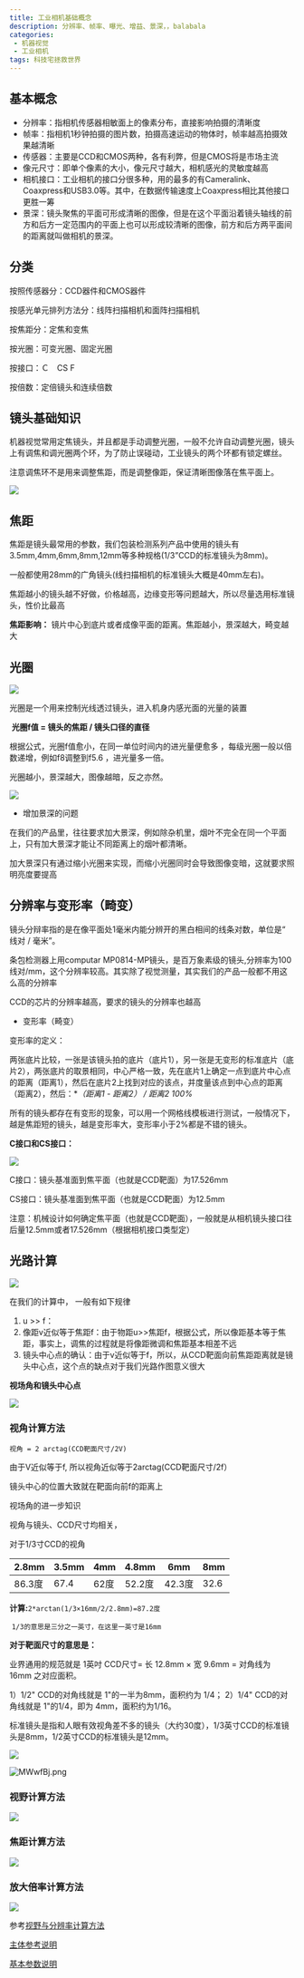 ```yaml
---
title: 工业相机基础概念  
description: 分辨率、帧率、曝光、增益、景深，，balabala            
categories:
 - 机器视觉
 - 工业相机
tags: 科技宅拯救世界
---
```



## 基本概念

+ 分辨率：指相机传感器相敏面上的像素分布，直接影响拍摄的清晰度
+ 帧率：指相机1秒钟拍摄的图片数，拍摄高速运动的物体时，帧率越高拍摄效果越清晰
+ 传感器：主要是CCD和CMOS两种，各有利弊，但是CMOS将是市场主流
+ 像元尺寸：即单个像素的大小，像元尺寸越大，相机感光的灵敏度越高
+ 相机接口：工业相机的接口分很多种，用的最多的有Cameralink、Coaxpress和USB3.0等。其中，在数据传输速度上Coaxpress相比其他接口更胜一筹
+ 景深：镜头聚焦的平面可形成清晰的图像，但是在这个平面沿着镜头轴线的前方和后方一定范围内的平面上也可以形成较清晰的图像，前方和后方两平面间的距离就叫做相机的景深。

## 分类

按照传感器分：CCD器件和CMOS器件

按感光单元排列方法分：线阵扫描相机和面阵扫描相机

按焦距分：定焦和变焦

按光圈：可变光圈、固定光圈

按接口：Ｃ　CS   F

按倍数：定倍镜头和连续倍数

## 镜头基础知识

机器视觉常用定焦镜头，并且都是手动调整光圈，一般不允许自动调整光圈，镜头上有调焦和调光圈两个环，为了防止误碰动，工业镜头的两个环都有锁定螺丝。

注意调焦环不是用来调整焦距，而是调整像距，保证清晰图像落在焦平面上。

![](https://ftp.bmp.ovh/imgs/2019/11/683d9632acaab6a6.jpeg)

## 焦距

焦距是镜头最常用的参数，我们包装检测系列产品中使用的镜头有3.5mm,4mm,6mm,8mm,12mm等多种规格(1/3”CCD的标准镜头为8mm)。

一般都使用28mm的广角镜头(线扫描相机的标准镜头大概是40mm左右)。

焦距越小的镜头越不好做，价格越高，边缘变形等问题越大，所以尽量选用标准镜头，性价比最高

**焦距影响：** 镜片中心到底片或者成像平面的距离。焦距越小，景深越大，畸变越大

## 光圈

![](https://ftp.bmp.ovh/imgs/2019/11/208a280085f3d620.jpeg)

光圈是一个用来控制光线透过镜头，进入机身内感光面的光量的装置

​       **光圈f值 = 镜头的焦距 / 镜头口径的直径**

根据公式，光圈f值愈小，在同一单位时间内的进光量便愈多 ，每级光圈一般以倍数递增，例如f8调整到f5.6 ，进光量多一倍。

光圈越小，景深越大，图像越暗，反之亦然。

![](https://ftp.bmp.ovh/imgs/2019/11/7dd49cdd510c78fa.jpeg)

* 增加景深的问题

在我们的产品里，往往要求加大景深，例如除杂机里，烟叶不完全在同一个平面上，只有加大景深才能让不同距离上的烟叶都清晰。

加大景深只有通过缩小光圈来实现，而缩小光圈同时会导致图像变暗，这就要求照明亮度要提高

## 分辨率与变形率（畸变）

镜头分辩率指的是在像平面处1毫米内能分辨开的黑白相间的线条对数，单位是“ 线对 / 毫米”。 

条包检测器上用computar MP0814-MP镜头，是百万象素级的镜头,分辨率为100线对/mm，这个分辨率较高。其实除了视觉测量，其实我们的产品一般都不用这么高的分辨率

CCD的芯片的分辨率越高，要求的镜头的分辨率也越高

+ 变形率（畸变）

变形率的定义：

两张底片比较，一张是该镜头拍的底片（底片1），另一张是无变形的标准底片（底片2），两张底片的取景相同，中心严格一致，先在底片1上确定一点到底片中心点的距离（距离1），然后在底片2上找到对应的该点，并度量该点到中心点的距离（距离2），然后：**（距离1 - 距离2） / 距离2 *100%**

所有的镜头都存在有变形的现象，可以用一个网格线模板进行测试，一般情况下，越是焦距短的镜头，越是变形率大，变形率小于2%都是不错的镜头。

**C接口和CS接口：**

![](https://ftp.bmp.ovh/imgs/2019/11/6f10f5e1a96ffe70.jpeg)

C接口：镜头基准面到焦平面（也就是CCD靶面）为17.526mm

CS接口：镜头基准面到焦平面（也就是CCD靶面）为12.5mm

注意：机械设计如何确定焦平面（也就是CCD靶面），一般就是从相机镜头接口往后量12.5mm或者17.526mm（根据相机接口类型定）

## 光路计算

![](https://ftp.bmp.ovh/imgs/2019/11/d17142bdaf4d8d43.jpeg)

在我们的计算中， 一般有如下规律

1. u >> f：
2. 像距v近似等于焦距f：由于物距u>>焦距f，根据公式，所以像距基本等于焦距，事实上，调焦的过程就是将像距微调和焦距基本相差不远
3. 镜头中心点的确认：由于v近似等于f，所以，从CCD靶面向前焦距距离就是镜头中心点，这个点的缺点对于我们光路作图意义很大

**视场角和镜头中心点**

![](https://ftp.bmp.ovh/imgs/2019/11/9107ab7c382ef111.jpeg)

### 视角计算方法

`视角 = 2 arctag(CCD靶面尺寸/2V)`

由于V近似等于f, 所以视角近似等于2arctag(CCD靶面尺寸/2f）

镜头中心的位置大致就在靶面向前f的距离上

 

视场角的进一步知识

视角与镜头、CCD尺寸均相关，

对于1/3寸CCD的视角



| 2.8mm | 3.5mm | 4mm | 4.8mm | 6mm  | 8mm |
| ------- | ------- | ----- | ------- | ------ | ----- |
| 86.3度  | 67.4    | 62度  | 52.2度  | 42.3度 | 32.6  |

**计算:**`2*arctan(1/3×16mm/2/2.8mm)=87.2度`

​      `1/3的意思是三分之一英寸，在这里一英寸是16mm`

**对于靶面尺寸的意思是：**

业界通用的规范就是 1英吋 CCD尺寸= 长 12.8mm × 宽 9.6mm = 对角线为 16mm 之对应面积。

   1）1/2" CCD的对角线就是 1"的一半为8mm，面积约为 1/4；
   2）1/4" CCD的对角线就是 1"的1/4，即为 4mm，面积约为1/16。

标准镜头是指和人眼有效视角差不多的镜头（大约30度），1/3英寸CCD的标准镜头是8mm，1/2英寸CCD的标准镜头是12mm。

![](https://ftp.bmp.ovh/imgs/2019/11/e9d798d06336d731.png)



![MWwfBj.png](https://s2.ax1x.com/2019/11/20/MWwfBj.png)



### 视野计算方法

![](https://ftp.bmp.ovh/imgs/2019/11/e51981f92c3c0558.jpg)

### 焦距计算方法

![](https://ftp.bmp.ovh/imgs/2019/11/e57eab96a1663f4a.jpg)

### 放大倍率计算方法

![](https://ftp.bmp.ovh/imgs/2019/11/ca07ae93184e3105.jpg)



参考[视野与分辨率计算方法](https://blog.csdn.net/qq_25482087/article/details/80824196)

[主体参考说明](https://blog.csdn.net/dragoninhell/article/details/78281723)

[基本参数说明](https://wenku.baidu.com/view/c04881896e1aff00bed5b9f3f90f76c661374cfc.html?rec_flag=default)













